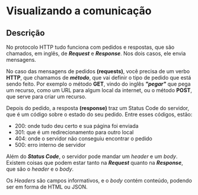 # Visualizando a comunicação

## Descrição

No protocolo HTTP tudo funciona com pedidos e respostas, que são chamados, em inglês, de ***Request*** e ***Response***. Nos dois casos, ele envia mensagens.

No caso das mensagens de pedidos **(requests)**, você precisa de um verbo **HTTP**, que chamamos de ***método***, que vai definir o tipo de pedido que está sendo feito.
Por exemplo o método **GET**, vindo do inglês ***"pegar"*** que pega um recurso, como um URL para algum local da internet, ou o método **POST**, que serve para criar um recurso.

Depois do pedido, a resposta **(response)** traz um Status Code do servidor, que é um código sobre o estado do seu pedido. Entre esses códigos, estão:

- 200: onde tudo deu certo e sua página foi enviada
- 301: que é um redirecionamento para outro local
- 404: onde o servidor não conseguiu encontrar o pedido
- 500: erro interno de servidor

Além do ***Status Code***, o servidor pode mandar um *header* e um *body*. Existem coisas que podem estar tanto na ***Request*** quanto na ***Response***, que são o *header* e o *body*.

Os *Headers* são campos informativos, e o *body* contém conteúdo, podendo ser em forma de HTML ou JSON.
